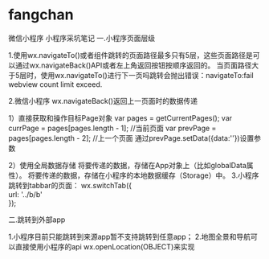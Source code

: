 # fangchan
微信小程序
小程序采坑笔记
一.小程序页面层级

1.使用wx.navigateTo()或者<navigator>组件跳转的页面路径最多只有5层，这些页面路径是可以通过wx.navigateBack()API或者左上角返回按钮按顺序返回的。
当页面路径大于5层时，使用wx.navigateTo()进行下一页吗跳转会抛出错误：navigateTo:fail webview count limit exceed.
  
2.微信小程序 wx.navigateBack()返回上一页面时的数据传递

  1）直接获取和操作目标Page对象
    var pages = getCurrentPages();
    var currPage = pages[pages.length - 1];   //当前页面
    var prevPage = pages[pages.length - 2];  //上一个页面
    通过prevPage.setData({data:''})设置参数
    
  2）使用全局数据存储
    将要传递的数据，存储在App对象上（比如globalData属性）。
    将要传递的数据，存储在小程序的本地数据缓存（Storage）中。
 3.小程序跳转到tabbar的页面：
 wx.switchTab({  
    url: '../b/b'  
 }); 
 
二.跳转到外部app

1.小程序目前只能跳转到来源app暂不支持跳转到任意app；
2.地图全景和导航可以直接使用小程序的api
wx.openLocation(OBJECT)来实现

